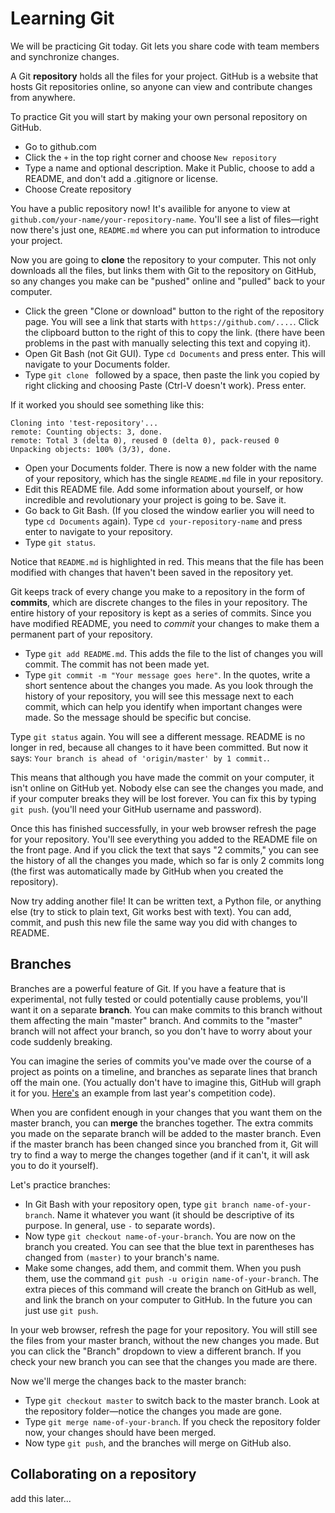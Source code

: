 # Learning Git

We will be practicing Git today. Git lets you share code with team members and synchronize changes.

A Git **repository** holds all the files for your project. GitHub is a website that hosts Git repositories online, so anyone can view and contribute changes from anywhere.

To practice Git you will start by making your own personal repository on GitHub.

- Go to github.com
- Click the `+` in the top right corner and choose `New repository`
- Type a name and optional description. Make it Public, choose to add a README, and don't add a .gitignore or license.
- Choose Create repository

You have a public repository now! It's availible for anyone to view at `github.com/your-name/your-repository-name`. You'll see a list of files&mdash;right now there's just one, `README.md` where you can put information to introduce your project.

Now you are going to **clone** the repository to your computer. This not only downloads all the files, but links them with Git to the repository on GitHub, so any changes you make can be "pushed" online and "pulled" back to your computer.

- Click the green "Clone or download" button to the right of the repository page. You will see a link that starts with `https://github.com/....`. Click the clipboard button to the right of this to copy the link. (there have been problems in the past with manually selecting this text and copying it).
- Open Git Bash (not Git GUI). Type `cd Documents` and press enter. This will navigate to your Documents folder.
- Type `git clone ` followed by a space, then paste the link you copied by right clicking and choosing Paste (Ctrl-V doesn't work). Press enter.

If it worked you should see something like this:

```
Cloning into 'test-repository'...
remote: Counting objects: 3, done.
remote: Total 3 (delta 0), reused 0 (delta 0), pack-reused 0
Unpacking objects: 100% (3/3), done.
```

- Open your Documents folder. There is now a new folder with the name of your repository, which has the single `README.md` file in your repository.
- Edit this README file. Add some information about yourself, or how incredible and revolutionary your project is going to be. Save it.
- Go back to Git Bash. (If you closed the window earlier you will need to type `cd Documents` again). Type `cd your-repository-name` and press enter to navigate to your repository.
- Type `git status`.

Notice that `README.md` is highlighted in red. This means that the file has been modified with changes that haven't been saved in the repository yet.

Git keeps track of every change you make to a repository in the form of **commits**, which are discrete changes to the files in your repository. The entire history of your repository is kept as a series of commits. Since you have modified README, you need to *commit* your changes to make them a permanent part of your repository.

- Type `git add README.md`. This adds the file to the list of changes you will commit. The commit has not been made yet.
- Type `git commit -m "Your message goes here"`. In the quotes, write a short sentence about the changes you made. As you look through the history of your repository, you will see this message next to each commit, which can help you identify when important changes were made. So the message should be specific but concise.

Type `git status` again. You will see a different message. README is no longer in red, because all changes to it have been committed. But now it says: `Your branch is ahead of 'origin/master' by 1 commit.`.

This means that although you have made the commit on your computer, it isn't online on GitHub yet. Nobody else can see the changes you made, and if your computer breaks they will be lost forever. You can fix this by typing `git push`. (you'll need your GitHub username and password).

Once this has finished successfully, in your web browser refresh the page for your repository. You'll see everything you added to the README file on the front page. And if you click the text that says "2 commits," you can see the history of all the changes you made, which so far is only 2 commits long (the first was automatically made by GitHub when you created the repository).

Now try adding another file! It can be written text, a Python file, or anything else (try to stick to plain text, Git works best with text). You can add, commit, and push this new file the same way you did with changes to README.

## Branches

Branches are a powerful feature of Git. If you have a feature that is experimental, not fully tested or could potentially cause problems, you'll want it on a separate **branch**. You can make commits to this branch without them affecting the main "master" branch. And commits to the "master" branch will not affect your branch, so you don't have to worry about your code suddenly breaking.

You can imagine the series of commits you've made over the course of a project as points on a timeline, and branches as separate lines that branch off the main one. (You actually don't have to imagine this, GitHub will graph it for you. [Here's](https://github.com/Seamonsters-2605/CompetitionBot2017/network) an example from last year's competition code).

When you are confident enough in your changes that you want them on the master branch, you can **merge** the branches together. The extra commits you made on the separate branch will be added to the master branch. Even if the master branch has been changed since you branched from it, Git will try to find a way to merge the changes together (and if it can't, it will ask you to do it yourself).

Let's practice branches:

- In Git Bash with your repository open, type `git branch name-of-your-branch`. Name it whatever you want (it should be descriptive of its purpose. In general, use `-` to separate words).
- Now type `git checkout name-of-your-branch`. You are now on the branch you created. You can see that the blue text in parentheses has changed from `(master)` to your branch's name.
- Make some changes, add them, and commit them. When you push them, use the command `git push -u origin name-of-your-branch`. The extra pieces of this command will create the branch on GitHub as well, and link the branch on your computer to GitHub. In the future you can just use `git push`.

In your web browser, refresh the page for your repository. You will still see the files from your master branch, without the new changes you made. But you can click the "Branch" dropdown to view a different branch. If you check your new branch you can see that the changes you made are there.

Now we'll merge the changes back to the master branch:

- Type `git checkout master` to switch back to the master branch. Look at the repository folder&mdash;notice the changes you made are gone.
- Type `git merge name-of-your-branch`. If you check the repository folder now, your changes should have been merged.
- Now type `git push`, and the branches will merge on GitHub also.

## Collaborating on a repository

add this later...